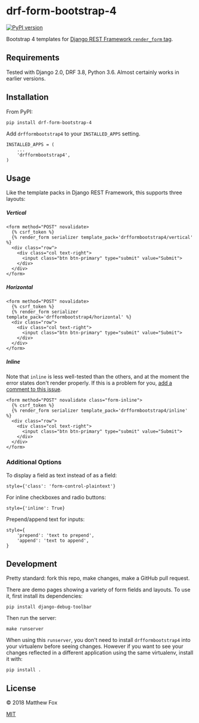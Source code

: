 # drf-form-bootstrap-4

[![PyPI version](https://badge.fury.io/py/drf-form-bootstrap-4.svg)](https://badge.fury.io/py/drf-form-bootstrap-4)

Bootstrap 4 templates for [Django REST Framework `render_form` tag](http://www.django-rest-framework.org/topics/html-and-forms/).

## Requirements

Tested with Django 2.0, DRF 3.8, Python 3.6. Almost certainly works in earlier versions.

## Installation

From PyPI:

```
pip install drf-form-bootstrap-4
```

Add `drfformbootstrap4` to your `INSTALLED_APPS` setting.

```
INSTALLED_APPS = (
    ...
    'drfformbootstrap4',
)
```

## Usage

Like the template packs in Django REST Framework, this supports three layouts:

##### Vertical

    <form method="POST" novalidate>
      {% csrf_token %}
      {% render_form serializer template_pack='drfformbootstrap4/vertical' %}
      <div class="row">
        <div class="col text-right">
          <input class="btn btn-primary" type="submit" value="Submit">
        </div>
      </div>
    </form>


##### Horizontal


    <form method="POST" novalidate>
      {% csrf_token %}
      {% render_form serializer template_pack='drfformbootstrap4/horizontal' %}
      <div class="row">
        <div class="col text-right">
          <input class="btn btn-primary" type="submit" value="Submit">
        </div>
      </div>
    </form>



##### Inline

Note that `inline` is less well-tested than the others, and at the moment the error states don't  render properly. If this is a problem for you, [add a comment to this issue](https://github.com/mattfox/drf-form-bootstrap-4/issues/2).

    <form method="POST" novalidate class="form-inline">
      {% csrf_token %}
      {% render_form serializer template_pack='drfformbootstrap4/inline' %}
      <div class="row">
        <div class="col text-right">
          <input class="btn btn-primary" type="submit" value="Submit">
        </div>
      </div>
    </form>

### Additional Options

To display a field as text instead of as a field:

```
style={'class': 'form-control-plaintext'}
```

For inline checkboxes and radio buttons:

```
style={'inline': True}
```

Prepend/append text for inputs:

```
style={
    'prepend': 'text to prepend',
    'append': 'text to append',
}
```

## Development

Pretty standard: fork this repo, make changes, make a GitHub pull request.

There are demo pages showing a variety of form fields and layouts. To use it, first install its dependencies:

```
pip install django-debug-toolbar
```

Then run the server:

```
make runserver
```

When using this `runserver`, you don't need to install `drfformbootstrap4` into your virtualenv before seeing changes. However if you want to see your changes reflected in a different application using the same virtualenv, install it with:

```
pip install .
```

## License

&copy; 2018 Matthew Fox

[MIT](https://github.com/mattfox/drf-form-bootstrap-4/blob/master/LICENSE)